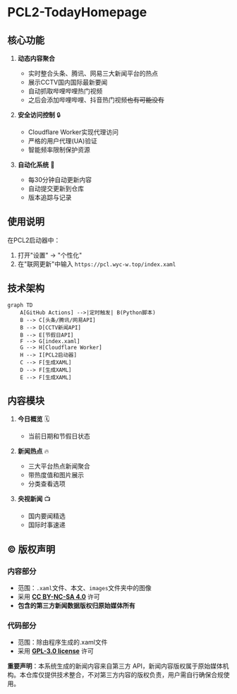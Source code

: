 # PCL2-TodayHomepage


## 核心功能

1. **动态内容聚合** 
   - 实时整合头条、腾讯、网易三大新闻平台的热点
   - 展示CCTV国内国际最新要闻
   - 自动抓取哔哩哔哩热门视频
   - 之后会添加哔哩哔哩、抖音热门视频~~也有可能没有~~

2. **安全访问控制** 🔒
   - Cloudflare Worker实现代理访问
   - 严格的用户代理(UA)验证
   - 智能频率限制保护资源

3. **自动化系统** 🔄
   - 每30分钟自动更新内容
   - 自动提交更新到仓库
   - 版本追踪与记录

## 使用说明

在PCL2启动器中：
1. 打开"设置" → "个性化"
2. 在"联网更新"中输入 ``https://pcl.wyc-w.top/index.xaml``

## 技术架构

```mermaid
graph TD
    A[GitHub Actions] -->|定时触发| B(Python脚本)
    B --> C[头条/腾讯/网易API]
    B --> D[CCTV新闻API]
    B --> E[节假日API]
    F --> G[index.xaml]
    G --> H[Cloudflare Worker]
    H --> I[PCL2启动器]
    C --> F[生成XAML]
    D --> F[生成XAML]
    E --> F[生成XAML]
```

## 内容模块

1. **今日概览** 🗓
   - 当前日期和节假日状态

2. **新闻热点** 🔥
   - 三大平台热点新闻聚合
   - 带热度值和图片展示
   - 分类查看选项

3. **央视新闻** 📺
   - 国内要闻精选
   - 国际时事速递

## © 版权声明

### 内容部分

   - 范围：``.xaml``文件、本文、``images``文件夹中的图像
   - 采用 **[CC BY-NC-SA 4.0](https://creativecommons.org/licenses/by-nc-sa/4.0/)** 许可
   - **包含的第三方新闻数据版权归原始媒体所有**

### 代码部分
   - 范围：除由程序生成的.xaml文件
   - 采用 **[GPL-3.0 license](https://www.gnu.org/licenses/gpl-3.0.html)** 许可
  
**重要声明**：本系统生成的新闻内容来自第三方 API，新闻内容版权属于原始媒体机构。本仓库仅提供技术整合，不对第三方内容的版权负责，用户需自行确保合规使用。
